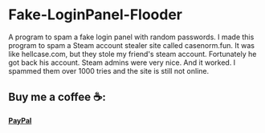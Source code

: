# Fake-LoginPanel-Flooder
A program to spam a fake login panel with random passwords. I made this program to spam a Steam account stealer site called casenorm.fun. It was like hellcase.com, but they stole my friend's steam account. Fortunately he got back his account. Steam admins were very nice. And it worked. I spammed them over 1000 tries and the site is still not online.

 ## Buy me a coffee ☕:
**[PayPal](https://www.paypal.me/iklevi)**
